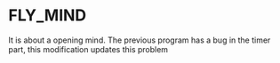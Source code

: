 # FLY_MIND
It is about a opening mind.
The previous program has a bug in the timer part, this modification updates this problem
